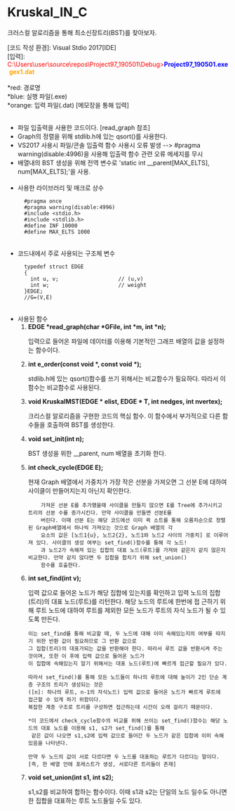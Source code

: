 # Kruskal_IN_C
크러스컬 알로리즘을 통해 최소신장트리(BST)를 찾아보자.

[실행 환경]: CMD<br>
[코드 작성 환경]: Visual Stdio 2017[IDE]<br>
[입력]: <font style = "color: red;">C:\Users\user\source\repos\Project97_190501\Debug></font><font style = "color: blue;"><b>Project97_190501.exe</b></font>&nbsp;<font style = "color: orange"><b>gex1.dat</b></font><br>
<br>
*red: 경로명<br>
*blue: 실행 파일(.exe)<br>
*orange: 입력 파일(.dat) [메모장을 통해 입력]<br>
<br>
<ul>
  <li>파일 입출력을 사용한 코드이다. [read_graph 참조]</li>
  <li>Graph의 정렬을 위해 stdlib.h에 있는 qsort()를 사용한다.</li>
  <li>VS2017 사용시 파일/콘솔 입출력 함수 사용시 오류 발생 -->  #pragma warning(disable:4996)을 사용해
입출력 함수 관련 오류 메세지를 무시</li>
  <li>배열내의 BST 생성을 위해 전역 변수로 'static int __parent[MAX_ELTS], num[MAX_ELTS];'을 사용.</li><br>
  
  <li>사용한 라이브러리 및 매크로 상수
    
      #pragma once
      #pragma warning(disable:4996)
      #include <stdio.h>
      #include <stdlib.h>
      #define INF 10000
      #define MAX_ELTS 1000
   
  </li><br>
  <li>코드내에서 주로 사용되는 구조체 변수<br>
  
      typedef struct EDGE
      {
        int u, v;                   // (u,v)
        int w;                      // weight
      }EDGE;
      //G=(V,E)
  </li><br>
 <li>사용된 함수
  <ol>
    <li>
      <b>EDGE *read_graph(char *GFile, int *m, int *n);</b><br>
      <p>입력으로 들어온 파일에 데이터를 이용해 기본적인 그래프 배열의 값을 설정하는 함수이다.</p>
    </li>
    <li>
      <b>int e_order(const void *, const void *);</b><br>
      <p>stdlib.h에 있는 qsort()함수를 쓰기 위해서는 비교함수가 필요하다. 따라서 이 함수는 비교함수로 사용된다.</p>
    </li>
    <li>
      <b>void KruskalMST(EDGE * elist, EDGE * T, int nedges, int nvertex);</b><br>
      <p>크리스컬 알로리즘을 구현한 코드의 핵심 함수. 이 함수에서 부가적으로 다른 함수들을 호출하여 BST를 생성한다.</p>
    </li>
    <li>
      <b>void set_init(int n);</b><br>
      <p>BST 생성을 위한  __parent, num 배열을 초기화 한다.</p>
    </li>
    <li>
      <b>int check_cycle(EDGE E);</b><br>
      <p>현재 Graph 배열에서 가중치가 가장 작은 선분을 가져오면 그 선분 E에 대하여 사이클이 만들어지는지 아닌지 확인한다.</p>
    </li>
    
        가져온 선분 E를 추가했을때 사이클을 만들지 않으면 E를 Tree에 추가시키고 트리의 선분 수를 증가시킨다. 만약 사이클을 만들면 선분E를 
        버린다. 이때 선분 E는 해당 코드에선 이미 퀵 소트를 통해 오름차순으로 정렬된 Graph배열에서 하나씩 가져오는 것으로 Graph 배열의 각 
        요소의 값은 [노드1{u}, 노드2{2}, 노드1와 노드2 사이의 가중치] 로 이루어져 있다. 사이클의 생성 여부는 set_find()함수를 통해 각 노드!
        과 노드2가 속해져 있는 집합의 대표 노드(루트)를 가져와 같은지 같지 않은지 비교한다. 만약 같지 않다면 두 집합을 합치기 위해 set_union()
        함수를 호출한다.
    
   <li>
      <b>int set_find(int v);</b><br>
      <p>입력 값으로 들어온 노드가 해당 집합에 있는지를 확인하고 입력 노드의 집합(트리)의 대표 노드(루트)를 리턴한다. 해당 노드의 루트에 한번에 접       근하기 위해 루트 노드에 대하여 루트를 제외한 모든 노드가 루트의 자식 노드가 될 수 있도록 만든다.</p>
    </li>
    
    이는 set_find를 통해 비교할 때, 두 노드에 대해 이미 속해있는지의 여부를 따지기 위한 반환 값이 필요하므로 그 반환 값으로
    그 집합(트리)의 대표가되는 값을 반환해야 한다. 따라서 루트 값을 반환시켜 주는 것이며, 또한 이 후에 입력 값으로 들어온 노드가
    이 집합에 속해있는지 알기 위해서는 대표 노드(루트)에 빠르게 접근할 필요가 있다.

    따라서 set_find()를 통해 모든 노드들이 하나의 루트에 대해 높이가 2인 단순 계층 구조의 트리가 생성되는 것은
    ([n]: 하나의 루트, n-1의 자식노드) 입력 값으로 들어온 노드가 빠르게 루트에 접근할 수 있게 하기 위함이다.
    복잡한 계층 구조로 트리를 구성하면 접근하는데 시간이 오래 걸리기 때문이다.

    *이 코드에서 check_cycle함수의 비교를 위해 쓰이는 set_find()함수는 해당 노드의 대표 노드를 이용해 s1, s2가 set_find()를 통해
     같은 값이 나오면 s1,s2에 입력 값으로 들어간 두 노드가 같은 집합에 이미 속해있음을 나타낸다.

    만약 두 노드의 값이 서로 다르다면 두 노드를 대표하는 루트가 다르다는 말이다.
    [즉, 한 배열 안에 포레스트가 생성, 서로다른 트리들이 존재]
    
    
  <li>
    <b>void set_union(int s1, int s2);</b><br>
    <p>s1,s2를 비교하여 합하는 함수이다. 이때 s1과 s2는 단일의 노드 일수도 아니면 한 집합을 대표하는 루트 노드들일 수도 있다.</p>
  </li>
        
  </ol>
    </li>
</ul>
